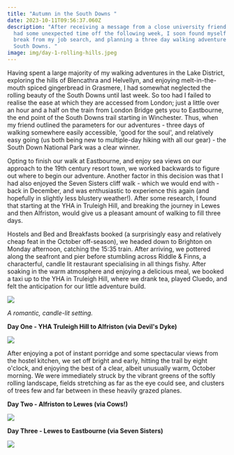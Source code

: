 ```yaml
---
title: "Autumn in the South Downs "
date: 2023-10-11T09:56:37.060Z
description: "After receiving a message from a close university friend that they
  had some unexpected time off the following week, I soon found myself taking a
  break from my job search, and planning a three day walking adventure in the
  South Downs. "
image: img/day-1-rolling-hills.jpeg
---
```

Having spent a large majority of my walking adventures in the Lake District, exploring the hills of Blencathra and Helvellyn, and enjoying melt-in-the-mouth spiced gingerbread in Grasmere, I had somewhat neglected the rolling beauty of the South Downs until last week. So too had I failed to realise the ease at which they are accessed from London; just a little over  an hour and a half on the train from London Bridge gets you to Eastbourne, the end point of the South Downs trail starting in Winchester. Thus, when my friend outlined the parameters for our adventures - three days of walking somewhere easily accessible, 'good for the soul', and relatively easy going (us both being new to multiple-day hiking with all our gear) - the South Down National Park was a clear winner.

Opting to finish our walk at Eastbourne, and enjoy sea views on our approach to the 19th century resort town, we worked backwards to figure out where to begin our adventure. Another factor in this decision was that I had also enjoyed the Seven Sisters cliff walk - which we would end with - back in December, and was enthusiastic to experience this again (and hopefully in slightly less blustery weather!). After some research, I found that starting at the YHA in Truleigh Hill, and breaking the journey in Lewes and then Alfriston, would give us a pleasant amount of walking to fill three days. 

Hostels and Bed and Breakfasts booked (a surprisingly easy and relatively cheap feat in the October off-season), we headed down to Brighton on Monday afternoon, catching the 15:35 train. After arriving, we pottered along the seafront and pier before stumbling across Riddle & Finns, a characterful, candle lit restaurant specialising in all things fishy. After soaking in the warm atmosphere and enjoying a delicious meal, we booked a taxi up to the YHA in Truleigh Hill, where we drank tea, played Cluedo, and felt the anticipation for our little adventure build.

![](img/riddle-and-finns.jpeg)

*A romantic, candle-lit setting.*

**Day One - YHA Truleigh Hill to Alfriston (via Devil's Dyke)**

![](img/day-1-start.jpeg)

After enjoying a pot of instant porridge and some spectacular views from the hostel kitchen, we set off bright and early, hitting the trail by eight o'clock, and enjoying the best of a clear, albeit unusually warm, October morning. We were immediately struck by the vibrant greens of the softly rolling landscape, fields stretching as far as the eye could see, and clusters of trees few and far between in these heavily grazed planes.

**Day Two - Alfriston to Lewes (via Cows!)**

![](img/day-2-cow-field.jpeg)

**Day Three - Lewes to Eastbourne (via Seven Sisters)**

![](img/day-3-coastlines.jpeg)